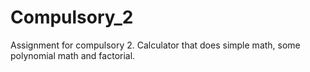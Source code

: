 # Compulsory_2
Assignment for compulsory 2. Calculator that does simple math, some polynomial math and factorial.
